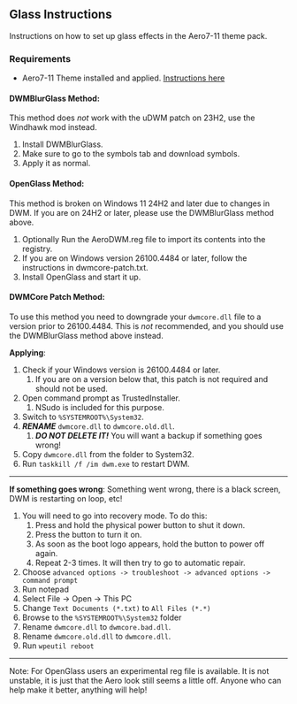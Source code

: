 ## Glass Instructions
Instructions on how to set up glass effects in the Aero7-11 theme pack.

### Requirements
- Aero7-11 Theme installed and applied. [Instructions here](../README.md#installation)


#### DWMBlurGlass Method:
This method does *not* work with the uDWM patch on 23H2, use the Windhawk mod instead.

1. Install DWMBlurGlass.
2. Make sure to go to the symbols tab and download symbols.
3. Apply it as normal.

#### OpenGlass Method:
This method is broken on Windows 11 24H2 and later due to changes in DWM. If you are on 24H2 or later, please use the DWMBlurGlass method above.

1. Optionally Run the AeroDWM.reg file to import its contents into the registry.
2. If you are on Windows version 26100.4484 or later, follow the instructions in dwmcore-patch.txt.
3. Install OpenGlass and start it up.

#### DWMCore Patch Method:
To use this method you need to downgrade your `dwmcore.dll` file to a version prior to 26100.4484. This is *not* recommended, and you should use the DWMBlurGlass method above instead.

**Applying**:

1. Check if your Windows version is 26100.4484 or later.
	1. If you are on a version below that, this patch is not required and should not be used.
2. Open command prompt as TrustedInstaller.
	1. NSudo is included for this purpose.
3. Switch to `%SYSTEMROOT%\System32`.
4. ***RENAME*** `dwmcore.dll` to `dwmcore.old.dll`.
	1. ***DO NOT DELETE IT!*** You will want a backup if something goes wrong!
5. Copy `dwmcore.dll` from the folder to System32.
6. Run `taskkill /f /im dwm.exe` to restart DWM.

---
**If something goes wrong**: Something went wrong, there is a black screen, DWM is restarting on loop, etc!

1. You will need to go into recovery mode. To do this:
	1. Press and hold the physical power button to shut it down.
	2. Press the button to turn it on.
	3. As soon as the boot logo appears, hold the button to power off again.
	4. Repeat 2-3 times. It will then try to go to automatic repair.
2. Choose `advanced options -> troubleshoot -> advanced options -> command prompt`
3. Run notepad
4. Select File -> Open -> This PC
5. Change `Text Documents (*.txt)` to `All Files (*.*)`
6. Browse to the `%SYSTEMROOT%\System32` folder
7. Rename `dwmcore.dll` to `dwmcore.bad.dll`.
8. Rename `dwmcore.old.dll` to `dwmcore.dll`.
9. Run `wpeutil reboot`


---

Note: For OpenGlass users an experimental reg file is available. It is not unstable, it is just that the Aero look still seems a little off. Anyone who can help make it better, anything will help!